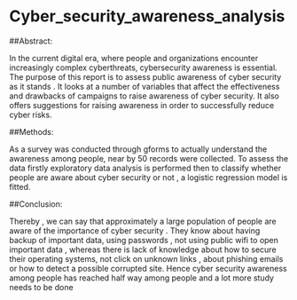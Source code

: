 # Cyber_security_awareness_analysis
##Abstract:

In the current digital era, where people and organizations encounter increasingly complex cyberthreats, cybersecurity awareness is essential. The purpose of this report is to assess public awareness of cyber security as it stands . It looks at a number of variables that affect the effectiveness and drawbacks of campaigns to raise awareness of cyber security. It also offers suggestions for raising awareness in order to successfully reduce cyber risks.



##Methods:

As a survey was conducted through gforms to actually understand the awareness among people, near by 50 records were collected. 
To assess the data firstly exploratory data analysis is performed then to classify whether people are aware about cyber security or not , a logistic regression model is fitted. 



##Conclusion:

Thereby , we can say that approximately a large population of people are aware of the importance of cyber security . They know about having backup of important data, using passwords , not using public wifi to open important data , whereas there is lack of knowledge about how to secure their operating systems, not click on unknown links , about phishing emails or how to detect a possible corrupted site. 
Hence cyber security awareness among people has reached half way among people and a lot more study needs to be done
